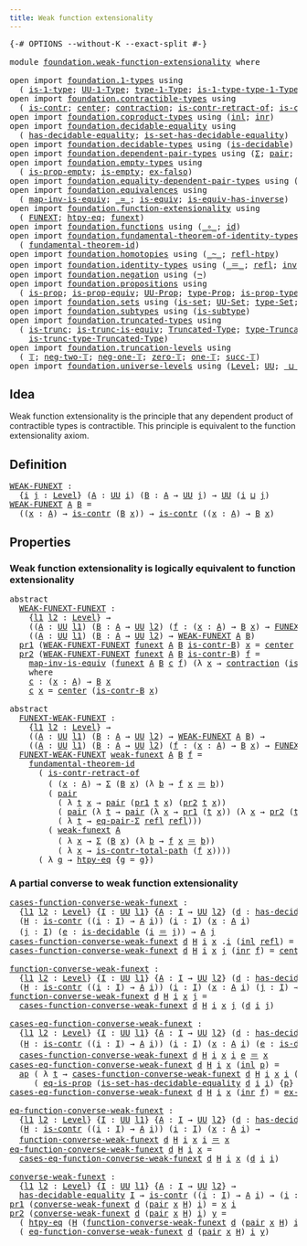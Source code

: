 ```yaml
---
title: Weak function extensionality
---
```


<pre class="Agda"><a id="54" class="Symbol">{-#</a> <a id="58" class="Keyword">OPTIONS</a> <a id="66" class="Pragma">--without-K</a> <a id="78" class="Pragma">--exact-split</a> <a id="92" class="Symbol">#-}</a>

<a id="97" class="Keyword">module</a> <a id="104" href="foundation.weak-function-extensionality.html" class="Module">foundation.weak-function-extensionality</a> <a id="144" class="Keyword">where</a>

<a id="151" class="Keyword">open</a> <a id="156" class="Keyword">import</a> <a id="163" href="foundation.1-types.html" class="Module">foundation.1-types</a> <a id="182" class="Keyword">using</a>
  <a id="190" class="Symbol">(</a> <a id="192" href="foundation-core.1-types.html#807" class="Function">is-1-type</a><a id="201" class="Symbol">;</a> <a id="203" href="foundation-core.1-types.html#873" class="Function">UU-1-Type</a><a id="212" class="Symbol">;</a> <a id="214" href="foundation-core.1-types.html#945" class="Function">type-1-Type</a><a id="225" class="Symbol">;</a> <a id="227" href="foundation-core.1-types.html#1022" class="Function">is-1-type-type-1-Type</a><a id="248" class="Symbol">)</a>
<a id="250" class="Keyword">open</a> <a id="255" class="Keyword">import</a> <a id="262" href="foundation.contractible-types.html" class="Module">foundation.contractible-types</a> <a id="292" class="Keyword">using</a>
  <a id="300" class="Symbol">(</a> <a id="302" href="foundation-core.contractible-types.html#1006" class="Function">is-contr</a><a id="310" class="Symbol">;</a> <a id="312" href="foundation-core.contractible-types.html#1098" class="Function">center</a><a id="318" class="Symbol">;</a> <a id="320" href="foundation-core.contractible-types.html#1438" class="Function">contraction</a><a id="331" class="Symbol">;</a> <a id="333" href="foundation-core.contractible-types.html#2626" class="Function">is-contr-retract-of</a><a id="352" class="Symbol">;</a> <a id="354" href="foundation-core.contractible-types.html#2046" class="Function">is-contr-total-path</a><a id="373" class="Symbol">)</a>
<a id="375" class="Keyword">open</a> <a id="380" class="Keyword">import</a> <a id="387" href="foundation.coproduct-types.html" class="Module">foundation.coproduct-types</a> <a id="414" class="Keyword">using</a> <a id="420" class="Symbol">(</a><a id="421" href="foundation.coproduct-types.html#1249" class="InductiveConstructor">inl</a><a id="424" class="Symbol">;</a> <a id="426" href="foundation.coproduct-types.html#1267" class="InductiveConstructor">inr</a><a id="429" class="Symbol">)</a>
<a id="431" class="Keyword">open</a> <a id="436" class="Keyword">import</a> <a id="443" href="foundation.decidable-equality.html" class="Module">foundation.decidable-equality</a> <a id="473" class="Keyword">using</a>
  <a id="481" class="Symbol">(</a> <a id="483" href="foundation.decidable-equality.html#1796" class="Function">has-decidable-equality</a><a id="505" class="Symbol">;</a> <a id="507" href="foundation.decidable-equality.html#6964" class="Function">is-set-has-decidable-equality</a><a id="536" class="Symbol">)</a>
<a id="538" class="Keyword">open</a> <a id="543" class="Keyword">import</a> <a id="550" href="foundation.decidable-types.html" class="Module">foundation.decidable-types</a> <a id="577" class="Keyword">using</a> <a id="583" class="Symbol">(</a><a id="584" href="foundation.decidable-types.html#1915" class="Function">is-decidable</a><a id="596" class="Symbol">)</a>
<a id="598" class="Keyword">open</a> <a id="603" class="Keyword">import</a> <a id="610" href="foundation.dependent-pair-types.html" class="Module">foundation.dependent-pair-types</a> <a id="642" class="Keyword">using</a> <a id="648" class="Symbol">(</a><a id="649" href="foundation-core.dependent-pair-types.html#515" class="Record">Σ</a><a id="650" class="Symbol">;</a> <a id="652" href="foundation-core.dependent-pair-types.html#588" class="InductiveConstructor">pair</a><a id="656" class="Symbol">;</a> <a id="658" href="foundation-core.dependent-pair-types.html#605" class="Field">pr1</a><a id="661" class="Symbol">;</a> <a id="663" href="foundation-core.dependent-pair-types.html#617" class="Field">pr2</a><a id="666" class="Symbol">)</a>
<a id="668" class="Keyword">open</a> <a id="673" class="Keyword">import</a> <a id="680" href="foundation.empty-types.html" class="Module">foundation.empty-types</a> <a id="703" class="Keyword">using</a>
  <a id="711" class="Symbol">(</a> <a id="713" href="foundation-core.empty-types.html#2377" class="Function">is-prop-empty</a><a id="726" class="Symbol">;</a> <a id="728" href="foundation-core.empty-types.html#1228" class="Function">is-empty</a><a id="736" class="Symbol">;</a> <a id="738" href="foundation-core.empty-types.html#1160" class="Function">ex-falso</a><a id="746" class="Symbol">)</a>
<a id="748" class="Keyword">open</a> <a id="753" class="Keyword">import</a> <a id="760" href="foundation.equality-dependent-pair-types.html" class="Module">foundation.equality-dependent-pair-types</a> <a id="801" class="Keyword">using</a> <a id="807" class="Symbol">(</a><a id="808" href="foundation-core.equality-dependent-pair-types.html#1278" class="Function">eq-pair-Σ</a><a id="817" class="Symbol">)</a>
<a id="819" class="Keyword">open</a> <a id="824" class="Keyword">import</a> <a id="831" href="foundation.equivalences.html" class="Module">foundation.equivalences</a> <a id="855" class="Keyword">using</a>
  <a id="863" class="Symbol">(</a> <a id="865" href="foundation-core.equivalences.html#4187" class="Function">map-inv-is-equiv</a><a id="881" class="Symbol">;</a> <a id="883" href="foundation-core.equivalences.html#1621" class="Function Operator">_≃_</a><a id="886" class="Symbol">;</a> <a id="888" href="foundation-core.equivalences.html#1556" class="Function">is-equiv</a><a id="896" class="Symbol">;</a> <a id="898" href="foundation-core.equivalences.html#3013" class="Function">is-equiv-has-inverse</a><a id="918" class="Symbol">)</a>
<a id="920" class="Keyword">open</a> <a id="925" class="Keyword">import</a> <a id="932" href="foundation.function-extensionality.html" class="Module">foundation.function-extensionality</a> <a id="967" class="Keyword">using</a>
  <a id="975" class="Symbol">(</a> <a id="977" href="foundation-core.function-extensionality.html#1047" class="Function">FUNEXT</a><a id="983" class="Symbol">;</a> <a id="985" href="foundation-core.function-extensionality.html#965" class="Function">htpy-eq</a><a id="992" class="Symbol">;</a> <a id="994" href="foundation-core.function-extensionality.html#1258" class="Postulate">funext</a><a id="1000" class="Symbol">)</a>
<a id="1002" class="Keyword">open</a> <a id="1007" class="Keyword">import</a> <a id="1014" href="foundation.functions.html" class="Module">foundation.functions</a> <a id="1035" class="Keyword">using</a> <a id="1041" class="Symbol">(</a><a id="1042" href="foundation-core.functions.html#420" class="Function Operator">_∘_</a><a id="1045" class="Symbol">;</a> <a id="1047" href="foundation-core.functions.html#322" class="Function">id</a><a id="1049" class="Symbol">)</a>
<a id="1051" class="Keyword">open</a> <a id="1056" class="Keyword">import</a> <a id="1063" href="foundation.fundamental-theorem-of-identity-types.html" class="Module">foundation.fundamental-theorem-of-identity-types</a> <a id="1112" class="Keyword">using</a>
  <a id="1120" class="Symbol">(</a> <a id="1122" href="foundation-core.fundamental-theorem-of-identity-types.html#1894" class="Function">fundamental-theorem-id</a><a id="1144" class="Symbol">)</a>
<a id="1146" class="Keyword">open</a> <a id="1151" class="Keyword">import</a> <a id="1158" href="foundation.homotopies.html" class="Module">foundation.homotopies</a> <a id="1180" class="Keyword">using</a> <a id="1186" class="Symbol">(</a><a id="1187" href="foundation-core.homotopies.html#1249" class="Function Operator">_~_</a><a id="1190" class="Symbol">;</a> <a id="1192" href="foundation-core.homotopies.html#1368" class="Function">refl-htpy</a><a id="1201" class="Symbol">)</a>
<a id="1203" class="Keyword">open</a> <a id="1208" class="Keyword">import</a> <a id="1215" href="foundation.identity-types.html" class="Module">foundation.identity-types</a> <a id="1241" class="Keyword">using</a> <a id="1247" class="Symbol">(</a><a id="1248" href="foundation-core.identity-types.html#1865" class="Function Operator">_＝_</a><a id="1251" class="Symbol">;</a> <a id="1253" href="foundation-core.identity-types.html#1820" class="InductiveConstructor">refl</a><a id="1257" class="Symbol">;</a> <a id="1259" href="foundation-core.identity-types.html#2729" class="Function">inv</a><a id="1262" class="Symbol">;</a> <a id="1264" href="foundation-core.identity-types.html#2425" class="Function Operator">_∙_</a><a id="1267" class="Symbol">;</a> <a id="1269" href="foundation-core.identity-types.html#4003" class="Function">ap</a><a id="1271" class="Symbol">)</a>
<a id="1273" class="Keyword">open</a> <a id="1278" class="Keyword">import</a> <a id="1285" href="foundation.negation.html" class="Module">foundation.negation</a> <a id="1305" class="Keyword">using</a> <a id="1311" class="Symbol">(</a><a id="1312" href="foundation-core.negation.html#465" class="Function">¬</a><a id="1313" class="Symbol">)</a>
<a id="1315" class="Keyword">open</a> <a id="1320" class="Keyword">import</a> <a id="1327" href="foundation.propositions.html" class="Module">foundation.propositions</a> <a id="1351" class="Keyword">using</a>
  <a id="1359" class="Symbol">(</a> <a id="1361" href="foundation-core.propositions.html#1309" class="Function">is-prop</a><a id="1368" class="Symbol">;</a> <a id="1370" href="foundation-core.propositions.html#4526" class="Function">is-prop-equiv</a><a id="1383" class="Symbol">;</a> <a id="1385" href="foundation-core.propositions.html#1393" class="Function">UU-Prop</a><a id="1392" class="Symbol">;</a> <a id="1394" href="foundation-core.propositions.html#1495" class="Function">type-Prop</a><a id="1403" class="Symbol">;</a> <a id="1405" href="foundation-core.propositions.html#1562" class="Function">is-prop-type-Prop</a><a id="1422" class="Symbol">;</a> <a id="1424" href="foundation-core.propositions.html#2719" class="Function">eq-is-prop</a><a id="1434" class="Symbol">)</a>
<a id="1436" class="Keyword">open</a> <a id="1441" class="Keyword">import</a> <a id="1448" href="foundation.sets.html" class="Module">foundation.sets</a> <a id="1464" class="Keyword">using</a> <a id="1470" class="Symbol">(</a><a id="1471" href="foundation-core.sets.html#1113" class="Function">is-set</a><a id="1477" class="Symbol">;</a> <a id="1479" href="foundation-core.sets.html#1190" class="Function">UU-Set</a><a id="1485" class="Symbol">;</a> <a id="1487" href="foundation-core.sets.html#1304" class="Function">type-Set</a><a id="1495" class="Symbol">;</a> <a id="1497" href="foundation-core.sets.html#1355" class="Function">is-set-type-Set</a><a id="1512" class="Symbol">)</a>
<a id="1514" class="Keyword">open</a> <a id="1519" class="Keyword">import</a> <a id="1526" href="foundation.subtypes.html" class="Module">foundation.subtypes</a> <a id="1546" class="Keyword">using</a> <a id="1552" class="Symbol">(</a><a id="1553" href="foundation-core.subtypes.html#2152" class="Function">is-subtype</a><a id="1563" class="Symbol">)</a>
<a id="1565" class="Keyword">open</a> <a id="1570" class="Keyword">import</a> <a id="1577" href="foundation.truncated-types.html" class="Module">foundation.truncated-types</a> <a id="1604" class="Keyword">using</a>
  <a id="1612" class="Symbol">(</a> <a id="1614" href="foundation-core.truncated-types.html#1741" class="Function">is-trunc</a><a id="1622" class="Symbol">;</a> <a id="1624" href="foundation-core.truncated-types.html#4260" class="Function">is-trunc-is-equiv</a><a id="1641" class="Symbol">;</a> <a id="1643" href="foundation-core.truncated-types.html#2039" class="Function">Truncated-Type</a><a id="1657" class="Symbol">;</a> <a id="1659" href="foundation-core.truncated-types.html#2174" class="Function">type-Truncated-Type</a><a id="1678" class="Symbol">;</a>
    <a id="1684" href="foundation-core.truncated-types.html#2253" class="Function">is-trunc-type-Truncated-Type</a><a id="1712" class="Symbol">)</a>
<a id="1714" class="Keyword">open</a> <a id="1719" class="Keyword">import</a> <a id="1726" href="foundation.truncation-levels.html" class="Module">foundation.truncation-levels</a> <a id="1755" class="Keyword">using</a>
  <a id="1763" class="Symbol">(</a> <a id="1765" href="foundation-core.truncation-levels.html#395" class="Datatype">𝕋</a><a id="1766" class="Symbol">;</a> <a id="1768" href="foundation-core.truncation-levels.html#416" class="InductiveConstructor">neg-two-𝕋</a><a id="1777" class="Symbol">;</a> <a id="1779" href="foundation-core.truncation-levels.html#448" class="Function">neg-one-𝕋</a><a id="1788" class="Symbol">;</a> <a id="1790" href="foundation-core.truncation-levels.html#492" class="Function">zero-𝕋</a><a id="1796" class="Symbol">;</a> <a id="1798" href="foundation-core.truncation-levels.html#530" class="Function">one-𝕋</a><a id="1803" class="Symbol">;</a> <a id="1805" href="foundation-core.truncation-levels.html#432" class="InductiveConstructor">succ-𝕋</a><a id="1811" class="Symbol">)</a>
<a id="1813" class="Keyword">open</a> <a id="1818" class="Keyword">import</a> <a id="1825" href="foundation.universe-levels.html" class="Module">foundation.universe-levels</a> <a id="1852" class="Keyword">using</a> <a id="1858" class="Symbol">(</a><a id="1859" href="Agda.Primitive.html#597" class="Postulate">Level</a><a id="1864" class="Symbol">;</a> <a id="1866" href="foundation-core.universe-levels.html#235" class="Primitive">UU</a><a id="1868" class="Symbol">;</a> <a id="1870" href="Agda.Primitive.html#810" class="Primitive Operator">_⊔_</a><a id="1873" class="Symbol">)</a>
</pre>
## Idea

Weak function extensionality is the principle that any dependent product of contractible types is contractible. This principle is equivalent to the function extensionality axiom.

## Definition

<pre class="Agda"><a id="WEAK-FUNEXT"></a><a id="2092" href="foundation.weak-function-extensionality.html#2092" class="Function">WEAK-FUNEXT</a> <a id="2104" class="Symbol">:</a>
  <a id="2108" class="Symbol">{</a><a id="2109" href="foundation.weak-function-extensionality.html#2109" class="Bound">i</a> <a id="2111" href="foundation.weak-function-extensionality.html#2111" class="Bound">j</a> <a id="2113" class="Symbol">:</a> <a id="2115" href="Agda.Primitive.html#597" class="Postulate">Level</a><a id="2120" class="Symbol">}</a> <a id="2122" class="Symbol">(</a><a id="2123" href="foundation.weak-function-extensionality.html#2123" class="Bound">A</a> <a id="2125" class="Symbol">:</a> <a id="2127" href="foundation-core.universe-levels.html#235" class="Primitive">UU</a> <a id="2130" href="foundation.weak-function-extensionality.html#2109" class="Bound">i</a><a id="2131" class="Symbol">)</a> <a id="2133" class="Symbol">(</a><a id="2134" href="foundation.weak-function-extensionality.html#2134" class="Bound">B</a> <a id="2136" class="Symbol">:</a> <a id="2138" href="foundation.weak-function-extensionality.html#2123" class="Bound">A</a> <a id="2140" class="Symbol">→</a> <a id="2142" href="foundation-core.universe-levels.html#235" class="Primitive">UU</a> <a id="2145" href="foundation.weak-function-extensionality.html#2111" class="Bound">j</a><a id="2146" class="Symbol">)</a> <a id="2148" class="Symbol">→</a> <a id="2150" href="foundation-core.universe-levels.html#235" class="Primitive">UU</a> <a id="2153" class="Symbol">(</a><a id="2154" href="foundation.weak-function-extensionality.html#2109" class="Bound">i</a> <a id="2156" href="Agda.Primitive.html#810" class="Primitive Operator">⊔</a> <a id="2158" href="foundation.weak-function-extensionality.html#2111" class="Bound">j</a><a id="2159" class="Symbol">)</a>
<a id="2161" href="foundation.weak-function-extensionality.html#2092" class="Function">WEAK-FUNEXT</a> <a id="2173" href="foundation.weak-function-extensionality.html#2173" class="Bound">A</a> <a id="2175" href="foundation.weak-function-extensionality.html#2175" class="Bound">B</a> <a id="2177" class="Symbol">=</a>
  <a id="2181" class="Symbol">((</a><a id="2183" href="foundation.weak-function-extensionality.html#2183" class="Bound">x</a> <a id="2185" class="Symbol">:</a> <a id="2187" href="foundation.weak-function-extensionality.html#2173" class="Bound">A</a><a id="2188" class="Symbol">)</a> <a id="2190" class="Symbol">→</a> <a id="2192" href="foundation-core.contractible-types.html#1006" class="Function">is-contr</a> <a id="2201" class="Symbol">(</a><a id="2202" href="foundation.weak-function-extensionality.html#2175" class="Bound">B</a> <a id="2204" href="foundation.weak-function-extensionality.html#2183" class="Bound">x</a><a id="2205" class="Symbol">))</a> <a id="2208" class="Symbol">→</a> <a id="2210" href="foundation-core.contractible-types.html#1006" class="Function">is-contr</a> <a id="2219" class="Symbol">((</a><a id="2221" href="foundation.weak-function-extensionality.html#2221" class="Bound">x</a> <a id="2223" class="Symbol">:</a> <a id="2225" href="foundation.weak-function-extensionality.html#2173" class="Bound">A</a><a id="2226" class="Symbol">)</a> <a id="2228" class="Symbol">→</a> <a id="2230" href="foundation.weak-function-extensionality.html#2175" class="Bound">B</a> <a id="2232" href="foundation.weak-function-extensionality.html#2221" class="Bound">x</a><a id="2233" class="Symbol">)</a>
</pre>
## Properties

### Weak function extensionality is logically equivalent to function extensionality

<pre class="Agda"><a id="2348" class="Keyword">abstract</a>
  <a id="WEAK-FUNEXT-FUNEXT"></a><a id="2359" href="foundation.weak-function-extensionality.html#2359" class="Function">WEAK-FUNEXT-FUNEXT</a> <a id="2378" class="Symbol">:</a>
    <a id="2384" class="Symbol">{</a><a id="2385" href="foundation.weak-function-extensionality.html#2385" class="Bound">l1</a> <a id="2388" href="foundation.weak-function-extensionality.html#2388" class="Bound">l2</a> <a id="2391" class="Symbol">:</a> <a id="2393" href="Agda.Primitive.html#597" class="Postulate">Level</a><a id="2398" class="Symbol">}</a> <a id="2400" class="Symbol">→</a>
    <a id="2406" class="Symbol">((</a><a id="2408" href="foundation.weak-function-extensionality.html#2408" class="Bound">A</a> <a id="2410" class="Symbol">:</a> <a id="2412" href="foundation-core.universe-levels.html#235" class="Primitive">UU</a> <a id="2415" href="foundation.weak-function-extensionality.html#2385" class="Bound">l1</a><a id="2417" class="Symbol">)</a> <a id="2419" class="Symbol">(</a><a id="2420" href="foundation.weak-function-extensionality.html#2420" class="Bound">B</a> <a id="2422" class="Symbol">:</a> <a id="2424" href="foundation.weak-function-extensionality.html#2408" class="Bound">A</a> <a id="2426" class="Symbol">→</a> <a id="2428" href="foundation-core.universe-levels.html#235" class="Primitive">UU</a> <a id="2431" href="foundation.weak-function-extensionality.html#2388" class="Bound">l2</a><a id="2433" class="Symbol">)</a> <a id="2435" class="Symbol">(</a><a id="2436" href="foundation.weak-function-extensionality.html#2436" class="Bound">f</a> <a id="2438" class="Symbol">:</a> <a id="2440" class="Symbol">(</a><a id="2441" href="foundation.weak-function-extensionality.html#2441" class="Bound">x</a> <a id="2443" class="Symbol">:</a> <a id="2445" href="foundation.weak-function-extensionality.html#2408" class="Bound">A</a><a id="2446" class="Symbol">)</a> <a id="2448" class="Symbol">→</a> <a id="2450" href="foundation.weak-function-extensionality.html#2420" class="Bound">B</a> <a id="2452" href="foundation.weak-function-extensionality.html#2441" class="Bound">x</a><a id="2453" class="Symbol">)</a> <a id="2455" class="Symbol">→</a> <a id="2457" href="foundation-core.function-extensionality.html#1047" class="Function">FUNEXT</a> <a id="2464" href="foundation.weak-function-extensionality.html#2436" class="Bound">f</a><a id="2465" class="Symbol">)</a> <a id="2467" class="Symbol">→</a>
    <a id="2473" class="Symbol">((</a><a id="2475" href="foundation.weak-function-extensionality.html#2475" class="Bound">A</a> <a id="2477" class="Symbol">:</a> <a id="2479" href="foundation-core.universe-levels.html#235" class="Primitive">UU</a> <a id="2482" href="foundation.weak-function-extensionality.html#2385" class="Bound">l1</a><a id="2484" class="Symbol">)</a> <a id="2486" class="Symbol">(</a><a id="2487" href="foundation.weak-function-extensionality.html#2487" class="Bound">B</a> <a id="2489" class="Symbol">:</a> <a id="2491" href="foundation.weak-function-extensionality.html#2475" class="Bound">A</a> <a id="2493" class="Symbol">→</a> <a id="2495" href="foundation-core.universe-levels.html#235" class="Primitive">UU</a> <a id="2498" href="foundation.weak-function-extensionality.html#2388" class="Bound">l2</a><a id="2500" class="Symbol">)</a> <a id="2502" class="Symbol">→</a> <a id="2504" href="foundation.weak-function-extensionality.html#2092" class="Function">WEAK-FUNEXT</a> <a id="2516" href="foundation.weak-function-extensionality.html#2475" class="Bound">A</a> <a id="2518" href="foundation.weak-function-extensionality.html#2487" class="Bound">B</a><a id="2519" class="Symbol">)</a>
  <a id="2523" href="foundation-core.dependent-pair-types.html#605" class="Field">pr1</a> <a id="2527" class="Symbol">(</a><a id="2528" href="foundation.weak-function-extensionality.html#2359" class="Function">WEAK-FUNEXT-FUNEXT</a> <a id="2547" href="foundation.weak-function-extensionality.html#2547" class="Bound">funext</a> <a id="2554" href="foundation.weak-function-extensionality.html#2554" class="Bound">A</a> <a id="2556" href="foundation.weak-function-extensionality.html#2556" class="Bound">B</a> <a id="2558" href="foundation.weak-function-extensionality.html#2558" class="Bound">is-contr-B</a><a id="2568" class="Symbol">)</a> <a id="2570" href="foundation.weak-function-extensionality.html#2570" class="Bound">x</a> <a id="2572" class="Symbol">=</a> <a id="2574" href="foundation-core.contractible-types.html#1098" class="Function">center</a> <a id="2581" class="Symbol">(</a><a id="2582" href="foundation.weak-function-extensionality.html#2558" class="Bound">is-contr-B</a> <a id="2593" href="foundation.weak-function-extensionality.html#2570" class="Bound">x</a><a id="2594" class="Symbol">)</a>
  <a id="2598" href="foundation-core.dependent-pair-types.html#617" class="Field">pr2</a> <a id="2602" class="Symbol">(</a><a id="2603" href="foundation.weak-function-extensionality.html#2359" class="Function">WEAK-FUNEXT-FUNEXT</a> <a id="2622" href="foundation.weak-function-extensionality.html#2622" class="Bound">funext</a> <a id="2629" href="foundation.weak-function-extensionality.html#2629" class="Bound">A</a> <a id="2631" href="foundation.weak-function-extensionality.html#2631" class="Bound">B</a> <a id="2633" href="foundation.weak-function-extensionality.html#2633" class="Bound">is-contr-B</a><a id="2643" class="Symbol">)</a> <a id="2645" href="foundation.weak-function-extensionality.html#2645" class="Bound">f</a> <a id="2647" class="Symbol">=</a>
    <a id="2653" href="foundation-core.equivalences.html#4187" class="Function">map-inv-is-equiv</a> <a id="2670" class="Symbol">(</a><a id="2671" href="foundation.weak-function-extensionality.html#2622" class="Bound">funext</a> <a id="2678" href="foundation.weak-function-extensionality.html#2629" class="Bound">A</a> <a id="2680" href="foundation.weak-function-extensionality.html#2631" class="Bound">B</a> <a id="2682" href="foundation.weak-function-extensionality.html#2742" class="Function">c</a> <a id="2684" href="foundation.weak-function-extensionality.html#2645" class="Bound">f</a><a id="2685" class="Symbol">)</a> <a id="2687" class="Symbol">(λ</a> <a id="2690" href="foundation.weak-function-extensionality.html#2690" class="Bound">x</a> <a id="2692" class="Symbol">→</a> <a id="2694" href="foundation-core.contractible-types.html#1438" class="Function">contraction</a> <a id="2706" class="Symbol">(</a><a id="2707" href="foundation.weak-function-extensionality.html#2633" class="Bound">is-contr-B</a> <a id="2718" href="foundation.weak-function-extensionality.html#2690" class="Bound">x</a><a id="2719" class="Symbol">)</a> <a id="2721" class="Symbol">(</a><a id="2722" href="foundation.weak-function-extensionality.html#2645" class="Bound">f</a> <a id="2724" href="foundation.weak-function-extensionality.html#2690" class="Bound">x</a><a id="2725" class="Symbol">))</a>
    <a id="2732" class="Keyword">where</a>
    <a id="2742" href="foundation.weak-function-extensionality.html#2742" class="Function">c</a> <a id="2744" class="Symbol">:</a> <a id="2746" class="Symbol">(</a><a id="2747" href="foundation.weak-function-extensionality.html#2747" class="Bound">x</a> <a id="2749" class="Symbol">:</a> <a id="2751" href="foundation.weak-function-extensionality.html#2629" class="Bound">A</a><a id="2752" class="Symbol">)</a> <a id="2754" class="Symbol">→</a> <a id="2756" href="foundation.weak-function-extensionality.html#2631" class="Bound">B</a> <a id="2758" href="foundation.weak-function-extensionality.html#2747" class="Bound">x</a>
    <a id="2764" href="foundation.weak-function-extensionality.html#2742" class="Function">c</a> <a id="2766" href="foundation.weak-function-extensionality.html#2766" class="Bound">x</a> <a id="2768" class="Symbol">=</a> <a id="2770" href="foundation-core.contractible-types.html#1098" class="Function">center</a> <a id="2777" class="Symbol">(</a><a id="2778" href="foundation.weak-function-extensionality.html#2633" class="Bound">is-contr-B</a> <a id="2789" href="foundation.weak-function-extensionality.html#2766" class="Bound">x</a><a id="2790" class="Symbol">)</a>

<a id="2793" class="Keyword">abstract</a>
  <a id="FUNEXT-WEAK-FUNEXT"></a><a id="2804" href="foundation.weak-function-extensionality.html#2804" class="Function">FUNEXT-WEAK-FUNEXT</a> <a id="2823" class="Symbol">:</a>
    <a id="2829" class="Symbol">{</a><a id="2830" href="foundation.weak-function-extensionality.html#2830" class="Bound">l1</a> <a id="2833" href="foundation.weak-function-extensionality.html#2833" class="Bound">l2</a> <a id="2836" class="Symbol">:</a> <a id="2838" href="Agda.Primitive.html#597" class="Postulate">Level</a><a id="2843" class="Symbol">}</a> <a id="2845" class="Symbol">→</a>
    <a id="2851" class="Symbol">((</a><a id="2853" href="foundation.weak-function-extensionality.html#2853" class="Bound">A</a> <a id="2855" class="Symbol">:</a> <a id="2857" href="foundation-core.universe-levels.html#235" class="Primitive">UU</a> <a id="2860" href="foundation.weak-function-extensionality.html#2830" class="Bound">l1</a><a id="2862" class="Symbol">)</a> <a id="2864" class="Symbol">(</a><a id="2865" href="foundation.weak-function-extensionality.html#2865" class="Bound">B</a> <a id="2867" class="Symbol">:</a> <a id="2869" href="foundation.weak-function-extensionality.html#2853" class="Bound">A</a> <a id="2871" class="Symbol">→</a> <a id="2873" href="foundation-core.universe-levels.html#235" class="Primitive">UU</a> <a id="2876" href="foundation.weak-function-extensionality.html#2833" class="Bound">l2</a><a id="2878" class="Symbol">)</a> <a id="2880" class="Symbol">→</a> <a id="2882" href="foundation.weak-function-extensionality.html#2092" class="Function">WEAK-FUNEXT</a> <a id="2894" href="foundation.weak-function-extensionality.html#2853" class="Bound">A</a> <a id="2896" href="foundation.weak-function-extensionality.html#2865" class="Bound">B</a><a id="2897" class="Symbol">)</a> <a id="2899" class="Symbol">→</a>
    <a id="2905" class="Symbol">((</a><a id="2907" href="foundation.weak-function-extensionality.html#2907" class="Bound">A</a> <a id="2909" class="Symbol">:</a> <a id="2911" href="foundation-core.universe-levels.html#235" class="Primitive">UU</a> <a id="2914" href="foundation.weak-function-extensionality.html#2830" class="Bound">l1</a><a id="2916" class="Symbol">)</a> <a id="2918" class="Symbol">(</a><a id="2919" href="foundation.weak-function-extensionality.html#2919" class="Bound">B</a> <a id="2921" class="Symbol">:</a> <a id="2923" href="foundation.weak-function-extensionality.html#2907" class="Bound">A</a> <a id="2925" class="Symbol">→</a> <a id="2927" href="foundation-core.universe-levels.html#235" class="Primitive">UU</a> <a id="2930" href="foundation.weak-function-extensionality.html#2833" class="Bound">l2</a><a id="2932" class="Symbol">)</a> <a id="2934" class="Symbol">(</a><a id="2935" href="foundation.weak-function-extensionality.html#2935" class="Bound">f</a> <a id="2937" class="Symbol">:</a> <a id="2939" class="Symbol">(</a><a id="2940" href="foundation.weak-function-extensionality.html#2940" class="Bound">x</a> <a id="2942" class="Symbol">:</a> <a id="2944" href="foundation.weak-function-extensionality.html#2907" class="Bound">A</a><a id="2945" class="Symbol">)</a> <a id="2947" class="Symbol">→</a> <a id="2949" href="foundation.weak-function-extensionality.html#2919" class="Bound">B</a> <a id="2951" href="foundation.weak-function-extensionality.html#2940" class="Bound">x</a><a id="2952" class="Symbol">)</a> <a id="2954" class="Symbol">→</a> <a id="2956" href="foundation-core.function-extensionality.html#1047" class="Function">FUNEXT</a> <a id="2963" href="foundation.weak-function-extensionality.html#2935" class="Bound">f</a><a id="2964" class="Symbol">)</a>
  <a id="2968" href="foundation.weak-function-extensionality.html#2804" class="Function">FUNEXT-WEAK-FUNEXT</a> <a id="2987" href="foundation.weak-function-extensionality.html#2987" class="Bound">weak-funext</a> <a id="2999" href="foundation.weak-function-extensionality.html#2999" class="Bound">A</a> <a id="3001" href="foundation.weak-function-extensionality.html#3001" class="Bound">B</a> <a id="3003" href="foundation.weak-function-extensionality.html#3003" class="Bound">f</a> <a id="3005" class="Symbol">=</a>
    <a id="3011" href="foundation-core.fundamental-theorem-of-identity-types.html#1894" class="Function">fundamental-theorem-id</a>
      <a id="3040" class="Symbol">(</a> <a id="3042" href="foundation-core.contractible-types.html#2626" class="Function">is-contr-retract-of</a>
        <a id="3070" class="Symbol">(</a> <a id="3072" class="Symbol">(</a><a id="3073" href="foundation.weak-function-extensionality.html#3073" class="Bound">x</a> <a id="3075" class="Symbol">:</a> <a id="3077" href="foundation.weak-function-extensionality.html#2999" class="Bound">A</a><a id="3078" class="Symbol">)</a> <a id="3080" class="Symbol">→</a> <a id="3082" href="foundation-core.dependent-pair-types.html#515" class="Record">Σ</a> <a id="3084" class="Symbol">(</a><a id="3085" href="foundation.weak-function-extensionality.html#3001" class="Bound">B</a> <a id="3087" href="foundation.weak-function-extensionality.html#3073" class="Bound">x</a><a id="3088" class="Symbol">)</a> <a id="3090" class="Symbol">(λ</a> <a id="3093" href="foundation.weak-function-extensionality.html#3093" class="Bound">b</a> <a id="3095" class="Symbol">→</a> <a id="3097" href="foundation.weak-function-extensionality.html#3003" class="Bound">f</a> <a id="3099" href="foundation.weak-function-extensionality.html#3073" class="Bound">x</a> <a id="3101" href="foundation-core.identity-types.html#1865" class="Function Operator">＝</a> <a id="3103" href="foundation.weak-function-extensionality.html#3093" class="Bound">b</a><a id="3104" class="Symbol">))</a>
        <a id="3115" class="Symbol">(</a> <a id="3117" href="foundation-core.dependent-pair-types.html#588" class="InductiveConstructor">pair</a>
          <a id="3132" class="Symbol">(</a> <a id="3134" class="Symbol">λ</a> <a id="3136" href="foundation.weak-function-extensionality.html#3136" class="Bound">t</a> <a id="3138" href="foundation.weak-function-extensionality.html#3138" class="Bound">x</a> <a id="3140" class="Symbol">→</a> <a id="3142" href="foundation-core.dependent-pair-types.html#588" class="InductiveConstructor">pair</a> <a id="3147" class="Symbol">(</a><a id="3148" href="foundation-core.dependent-pair-types.html#605" class="Field">pr1</a> <a id="3152" href="foundation.weak-function-extensionality.html#3136" class="Bound">t</a> <a id="3154" href="foundation.weak-function-extensionality.html#3138" class="Bound">x</a><a id="3155" class="Symbol">)</a> <a id="3157" class="Symbol">(</a><a id="3158" href="foundation-core.dependent-pair-types.html#617" class="Field">pr2</a> <a id="3162" href="foundation.weak-function-extensionality.html#3136" class="Bound">t</a> <a id="3164" href="foundation.weak-function-extensionality.html#3138" class="Bound">x</a><a id="3165" class="Symbol">))</a>
          <a id="3178" class="Symbol">(</a> <a id="3180" href="foundation-core.dependent-pair-types.html#588" class="InductiveConstructor">pair</a> <a id="3185" class="Symbol">(λ</a> <a id="3188" href="foundation.weak-function-extensionality.html#3188" class="Bound">t</a> <a id="3190" class="Symbol">→</a> <a id="3192" href="foundation-core.dependent-pair-types.html#588" class="InductiveConstructor">pair</a> <a id="3197" class="Symbol">(λ</a> <a id="3200" href="foundation.weak-function-extensionality.html#3200" class="Bound">x</a> <a id="3202" class="Symbol">→</a> <a id="3204" href="foundation-core.dependent-pair-types.html#605" class="Field">pr1</a> <a id="3208" class="Symbol">(</a><a id="3209" href="foundation.weak-function-extensionality.html#3188" class="Bound">t</a> <a id="3211" href="foundation.weak-function-extensionality.html#3200" class="Bound">x</a><a id="3212" class="Symbol">))</a> <a id="3215" class="Symbol">(λ</a> <a id="3218" href="foundation.weak-function-extensionality.html#3218" class="Bound">x</a> <a id="3220" class="Symbol">→</a> <a id="3222" href="foundation-core.dependent-pair-types.html#617" class="Field">pr2</a> <a id="3226" class="Symbol">(</a><a id="3227" href="foundation.weak-function-extensionality.html#3188" class="Bound">t</a> <a id="3229" href="foundation.weak-function-extensionality.html#3218" class="Bound">x</a><a id="3230" class="Symbol">)))</a>
          <a id="3244" class="Symbol">(</a> <a id="3246" class="Symbol">λ</a> <a id="3248" href="foundation.weak-function-extensionality.html#3248" class="Bound">t</a> <a id="3250" class="Symbol">→</a> <a id="3252" href="foundation-core.equality-dependent-pair-types.html#1278" class="Function">eq-pair-Σ</a> <a id="3262" href="foundation-core.identity-types.html#1820" class="InductiveConstructor">refl</a> <a id="3267" href="foundation-core.identity-types.html#1820" class="InductiveConstructor">refl</a><a id="3271" class="Symbol">)))</a>
        <a id="3283" class="Symbol">(</a> <a id="3285" href="foundation.weak-function-extensionality.html#2987" class="Bound">weak-funext</a> <a id="3297" href="foundation.weak-function-extensionality.html#2999" class="Bound">A</a>
          <a id="3309" class="Symbol">(</a> <a id="3311" class="Symbol">λ</a> <a id="3313" href="foundation.weak-function-extensionality.html#3313" class="Bound">x</a> <a id="3315" class="Symbol">→</a> <a id="3317" href="foundation-core.dependent-pair-types.html#515" class="Record">Σ</a> <a id="3319" class="Symbol">(</a><a id="3320" href="foundation.weak-function-extensionality.html#3001" class="Bound">B</a> <a id="3322" href="foundation.weak-function-extensionality.html#3313" class="Bound">x</a><a id="3323" class="Symbol">)</a> <a id="3325" class="Symbol">(λ</a> <a id="3328" href="foundation.weak-function-extensionality.html#3328" class="Bound">b</a> <a id="3330" class="Symbol">→</a> <a id="3332" href="foundation.weak-function-extensionality.html#3003" class="Bound">f</a> <a id="3334" href="foundation.weak-function-extensionality.html#3313" class="Bound">x</a> <a id="3336" href="foundation-core.identity-types.html#1865" class="Function Operator">＝</a> <a id="3338" href="foundation.weak-function-extensionality.html#3328" class="Bound">b</a><a id="3339" class="Symbol">))</a>
          <a id="3352" class="Symbol">(</a> <a id="3354" class="Symbol">λ</a> <a id="3356" href="foundation.weak-function-extensionality.html#3356" class="Bound">x</a> <a id="3358" class="Symbol">→</a> <a id="3360" href="foundation-core.contractible-types.html#2046" class="Function">is-contr-total-path</a> <a id="3380" class="Symbol">(</a><a id="3381" href="foundation.weak-function-extensionality.html#3003" class="Bound">f</a> <a id="3383" href="foundation.weak-function-extensionality.html#3356" class="Bound">x</a><a id="3384" class="Symbol">))))</a>
      <a id="3395" class="Symbol">(</a> <a id="3397" class="Symbol">λ</a> <a id="3399" href="foundation.weak-function-extensionality.html#3399" class="Bound">g</a> <a id="3401" class="Symbol">→</a> <a id="3403" href="foundation-core.function-extensionality.html#965" class="Function">htpy-eq</a> <a id="3411" class="Symbol">{</a><a id="3412" class="Argument">g</a> <a id="3414" class="Symbol">=</a> <a id="3416" href="foundation.weak-function-extensionality.html#3399" class="Bound">g</a><a id="3417" class="Symbol">})</a>
</pre>
### A partial converse to weak function extensionality

<pre class="Agda"><a id="cases-function-converse-weak-funext"></a><a id="3489" href="foundation.weak-function-extensionality.html#3489" class="Function">cases-function-converse-weak-funext</a> <a id="3525" class="Symbol">:</a>
  <a id="3529" class="Symbol">{</a><a id="3530" href="foundation.weak-function-extensionality.html#3530" class="Bound">l1</a> <a id="3533" href="foundation.weak-function-extensionality.html#3533" class="Bound">l2</a> <a id="3536" class="Symbol">:</a> <a id="3538" href="Agda.Primitive.html#597" class="Postulate">Level</a><a id="3543" class="Symbol">}</a> <a id="3545" class="Symbol">{</a><a id="3546" href="foundation.weak-function-extensionality.html#3546" class="Bound">I</a> <a id="3548" class="Symbol">:</a> <a id="3550" href="foundation-core.universe-levels.html#235" class="Primitive">UU</a> <a id="3553" href="foundation.weak-function-extensionality.html#3530" class="Bound">l1</a><a id="3555" class="Symbol">}</a> <a id="3557" class="Symbol">{</a><a id="3558" href="foundation.weak-function-extensionality.html#3558" class="Bound">A</a> <a id="3560" class="Symbol">:</a> <a id="3562" href="foundation.weak-function-extensionality.html#3546" class="Bound">I</a> <a id="3564" class="Symbol">→</a> <a id="3566" href="foundation-core.universe-levels.html#235" class="Primitive">UU</a> <a id="3569" href="foundation.weak-function-extensionality.html#3533" class="Bound">l2</a><a id="3571" class="Symbol">}</a> <a id="3573" class="Symbol">(</a><a id="3574" href="foundation.weak-function-extensionality.html#3574" class="Bound">d</a> <a id="3576" class="Symbol">:</a> <a id="3578" href="foundation.decidable-equality.html#1796" class="Function">has-decidable-equality</a> <a id="3601" href="foundation.weak-function-extensionality.html#3546" class="Bound">I</a><a id="3602" class="Symbol">)</a>
  <a id="3606" class="Symbol">(</a><a id="3607" href="foundation.weak-function-extensionality.html#3607" class="Bound">H</a> <a id="3609" class="Symbol">:</a> <a id="3611" href="foundation-core.contractible-types.html#1006" class="Function">is-contr</a> <a id="3620" class="Symbol">((</a><a id="3622" href="foundation.weak-function-extensionality.html#3622" class="Bound">i</a> <a id="3624" class="Symbol">:</a> <a id="3626" href="foundation.weak-function-extensionality.html#3546" class="Bound">I</a><a id="3627" class="Symbol">)</a> <a id="3629" class="Symbol">→</a> <a id="3631" href="foundation.weak-function-extensionality.html#3558" class="Bound">A</a> <a id="3633" href="foundation.weak-function-extensionality.html#3622" class="Bound">i</a><a id="3634" class="Symbol">))</a> <a id="3637" class="Symbol">(</a><a id="3638" href="foundation.weak-function-extensionality.html#3638" class="Bound">i</a> <a id="3640" class="Symbol">:</a> <a id="3642" href="foundation.weak-function-extensionality.html#3546" class="Bound">I</a><a id="3643" class="Symbol">)</a> <a id="3645" class="Symbol">(</a><a id="3646" href="foundation.weak-function-extensionality.html#3646" class="Bound">x</a> <a id="3648" class="Symbol">:</a> <a id="3650" href="foundation.weak-function-extensionality.html#3558" class="Bound">A</a> <a id="3652" href="foundation.weak-function-extensionality.html#3638" class="Bound">i</a><a id="3653" class="Symbol">)</a>
  <a id="3657" class="Symbol">(</a><a id="3658" href="foundation.weak-function-extensionality.html#3658" class="Bound">j</a> <a id="3660" class="Symbol">:</a> <a id="3662" href="foundation.weak-function-extensionality.html#3546" class="Bound">I</a><a id="3663" class="Symbol">)</a> <a id="3665" class="Symbol">(</a><a id="3666" href="foundation.weak-function-extensionality.html#3666" class="Bound">e</a> <a id="3668" class="Symbol">:</a> <a id="3670" href="foundation.decidable-types.html#1915" class="Function">is-decidable</a> <a id="3683" class="Symbol">(</a><a id="3684" href="foundation.weak-function-extensionality.html#3638" class="Bound">i</a> <a id="3686" href="foundation-core.identity-types.html#1865" class="Function Operator">＝</a> <a id="3688" href="foundation.weak-function-extensionality.html#3658" class="Bound">j</a><a id="3689" class="Symbol">))</a> <a id="3692" class="Symbol">→</a> <a id="3694" href="foundation.weak-function-extensionality.html#3558" class="Bound">A</a> <a id="3696" href="foundation.weak-function-extensionality.html#3658" class="Bound">j</a>
<a id="3698" href="foundation.weak-function-extensionality.html#3489" class="Function">cases-function-converse-weak-funext</a> <a id="3734" href="foundation.weak-function-extensionality.html#3734" class="Bound">d</a> <a id="3736" href="foundation.weak-function-extensionality.html#3736" class="Bound">H</a> <a id="3738" href="foundation.weak-function-extensionality.html#3738" class="Bound">i</a> <a id="3740" href="foundation.weak-function-extensionality.html#3740" class="Bound">x</a> <a id="3742" class="DottedPattern Symbol">.</a><a id="3743" href="foundation.weak-function-extensionality.html#3738" class="DottedPattern Bound">i</a> <a id="3745" class="Symbol">(</a><a id="3746" href="foundation.coproduct-types.html#1249" class="InductiveConstructor">inl</a> <a id="3750" href="foundation-core.identity-types.html#1820" class="InductiveConstructor">refl</a><a id="3754" class="Symbol">)</a> <a id="3756" class="Symbol">=</a> <a id="3758" href="foundation.weak-function-extensionality.html#3740" class="Bound">x</a>
<a id="3760" href="foundation.weak-function-extensionality.html#3489" class="Function">cases-function-converse-weak-funext</a> <a id="3796" href="foundation.weak-function-extensionality.html#3796" class="Bound">d</a> <a id="3798" href="foundation.weak-function-extensionality.html#3798" class="Bound">H</a> <a id="3800" href="foundation.weak-function-extensionality.html#3800" class="Bound">i</a> <a id="3802" href="foundation.weak-function-extensionality.html#3802" class="Bound">x</a> <a id="3804" href="foundation.weak-function-extensionality.html#3804" class="Bound">j</a> <a id="3806" class="Symbol">(</a><a id="3807" href="foundation.coproduct-types.html#1267" class="InductiveConstructor">inr</a> <a id="3811" href="foundation.weak-function-extensionality.html#3811" class="Bound">f</a><a id="3812" class="Symbol">)</a> <a id="3814" class="Symbol">=</a> <a id="3816" href="foundation-core.contractible-types.html#1098" class="Function">center</a> <a id="3823" href="foundation.weak-function-extensionality.html#3798" class="Bound">H</a> <a id="3825" href="foundation.weak-function-extensionality.html#3804" class="Bound">j</a>

<a id="function-converse-weak-funext"></a><a id="3828" href="foundation.weak-function-extensionality.html#3828" class="Function">function-converse-weak-funext</a> <a id="3858" class="Symbol">:</a>
  <a id="3862" class="Symbol">{</a><a id="3863" href="foundation.weak-function-extensionality.html#3863" class="Bound">l1</a> <a id="3866" href="foundation.weak-function-extensionality.html#3866" class="Bound">l2</a> <a id="3869" class="Symbol">:</a> <a id="3871" href="Agda.Primitive.html#597" class="Postulate">Level</a><a id="3876" class="Symbol">}</a> <a id="3878" class="Symbol">{</a><a id="3879" href="foundation.weak-function-extensionality.html#3879" class="Bound">I</a> <a id="3881" class="Symbol">:</a> <a id="3883" href="foundation-core.universe-levels.html#235" class="Primitive">UU</a> <a id="3886" href="foundation.weak-function-extensionality.html#3863" class="Bound">l1</a><a id="3888" class="Symbol">}</a> <a id="3890" class="Symbol">{</a><a id="3891" href="foundation.weak-function-extensionality.html#3891" class="Bound">A</a> <a id="3893" class="Symbol">:</a> <a id="3895" href="foundation.weak-function-extensionality.html#3879" class="Bound">I</a> <a id="3897" class="Symbol">→</a> <a id="3899" href="foundation-core.universe-levels.html#235" class="Primitive">UU</a> <a id="3902" href="foundation.weak-function-extensionality.html#3866" class="Bound">l2</a><a id="3904" class="Symbol">}</a> <a id="3906" class="Symbol">(</a><a id="3907" href="foundation.weak-function-extensionality.html#3907" class="Bound">d</a> <a id="3909" class="Symbol">:</a> <a id="3911" href="foundation.decidable-equality.html#1796" class="Function">has-decidable-equality</a> <a id="3934" href="foundation.weak-function-extensionality.html#3879" class="Bound">I</a><a id="3935" class="Symbol">)</a>
  <a id="3939" class="Symbol">(</a><a id="3940" href="foundation.weak-function-extensionality.html#3940" class="Bound">H</a> <a id="3942" class="Symbol">:</a> <a id="3944" href="foundation-core.contractible-types.html#1006" class="Function">is-contr</a> <a id="3953" class="Symbol">((</a><a id="3955" href="foundation.weak-function-extensionality.html#3955" class="Bound">i</a> <a id="3957" class="Symbol">:</a> <a id="3959" href="foundation.weak-function-extensionality.html#3879" class="Bound">I</a><a id="3960" class="Symbol">)</a> <a id="3962" class="Symbol">→</a> <a id="3964" href="foundation.weak-function-extensionality.html#3891" class="Bound">A</a> <a id="3966" href="foundation.weak-function-extensionality.html#3955" class="Bound">i</a><a id="3967" class="Symbol">))</a> <a id="3970" class="Symbol">(</a><a id="3971" href="foundation.weak-function-extensionality.html#3971" class="Bound">i</a> <a id="3973" class="Symbol">:</a> <a id="3975" href="foundation.weak-function-extensionality.html#3879" class="Bound">I</a><a id="3976" class="Symbol">)</a> <a id="3978" class="Symbol">(</a><a id="3979" href="foundation.weak-function-extensionality.html#3979" class="Bound">x</a> <a id="3981" class="Symbol">:</a> <a id="3983" href="foundation.weak-function-extensionality.html#3891" class="Bound">A</a> <a id="3985" href="foundation.weak-function-extensionality.html#3971" class="Bound">i</a><a id="3986" class="Symbol">)</a> <a id="3988" class="Symbol">(</a><a id="3989" href="foundation.weak-function-extensionality.html#3989" class="Bound">j</a> <a id="3991" class="Symbol">:</a> <a id="3993" href="foundation.weak-function-extensionality.html#3879" class="Bound">I</a><a id="3994" class="Symbol">)</a> <a id="3996" class="Symbol">→</a> <a id="3998" href="foundation.weak-function-extensionality.html#3891" class="Bound">A</a> <a id="4000" href="foundation.weak-function-extensionality.html#3989" class="Bound">j</a>
<a id="4002" href="foundation.weak-function-extensionality.html#3828" class="Function">function-converse-weak-funext</a> <a id="4032" href="foundation.weak-function-extensionality.html#4032" class="Bound">d</a> <a id="4034" href="foundation.weak-function-extensionality.html#4034" class="Bound">H</a> <a id="4036" href="foundation.weak-function-extensionality.html#4036" class="Bound">i</a> <a id="4038" href="foundation.weak-function-extensionality.html#4038" class="Bound">x</a> <a id="4040" href="foundation.weak-function-extensionality.html#4040" class="Bound">j</a> <a id="4042" class="Symbol">=</a>
  <a id="4046" href="foundation.weak-function-extensionality.html#3489" class="Function">cases-function-converse-weak-funext</a> <a id="4082" href="foundation.weak-function-extensionality.html#4032" class="Bound">d</a> <a id="4084" href="foundation.weak-function-extensionality.html#4034" class="Bound">H</a> <a id="4086" href="foundation.weak-function-extensionality.html#4036" class="Bound">i</a> <a id="4088" href="foundation.weak-function-extensionality.html#4038" class="Bound">x</a> <a id="4090" href="foundation.weak-function-extensionality.html#4040" class="Bound">j</a> <a id="4092" class="Symbol">(</a><a id="4093" href="foundation.weak-function-extensionality.html#4032" class="Bound">d</a> <a id="4095" href="foundation.weak-function-extensionality.html#4036" class="Bound">i</a> <a id="4097" href="foundation.weak-function-extensionality.html#4040" class="Bound">j</a><a id="4098" class="Symbol">)</a>

<a id="cases-eq-function-converse-weak-funext"></a><a id="4101" href="foundation.weak-function-extensionality.html#4101" class="Function">cases-eq-function-converse-weak-funext</a> <a id="4140" class="Symbol">:</a>
  <a id="4144" class="Symbol">{</a><a id="4145" href="foundation.weak-function-extensionality.html#4145" class="Bound">l1</a> <a id="4148" href="foundation.weak-function-extensionality.html#4148" class="Bound">l2</a> <a id="4151" class="Symbol">:</a> <a id="4153" href="Agda.Primitive.html#597" class="Postulate">Level</a><a id="4158" class="Symbol">}</a> <a id="4160" class="Symbol">{</a><a id="4161" href="foundation.weak-function-extensionality.html#4161" class="Bound">I</a> <a id="4163" class="Symbol">:</a> <a id="4165" href="foundation-core.universe-levels.html#235" class="Primitive">UU</a> <a id="4168" href="foundation.weak-function-extensionality.html#4145" class="Bound">l1</a><a id="4170" class="Symbol">}</a> <a id="4172" class="Symbol">{</a><a id="4173" href="foundation.weak-function-extensionality.html#4173" class="Bound">A</a> <a id="4175" class="Symbol">:</a> <a id="4177" href="foundation.weak-function-extensionality.html#4161" class="Bound">I</a> <a id="4179" class="Symbol">→</a> <a id="4181" href="foundation-core.universe-levels.html#235" class="Primitive">UU</a> <a id="4184" href="foundation.weak-function-extensionality.html#4148" class="Bound">l2</a><a id="4186" class="Symbol">}</a> <a id="4188" class="Symbol">(</a><a id="4189" href="foundation.weak-function-extensionality.html#4189" class="Bound">d</a> <a id="4191" class="Symbol">:</a> <a id="4193" href="foundation.decidable-equality.html#1796" class="Function">has-decidable-equality</a> <a id="4216" href="foundation.weak-function-extensionality.html#4161" class="Bound">I</a><a id="4217" class="Symbol">)</a>
  <a id="4221" class="Symbol">(</a><a id="4222" href="foundation.weak-function-extensionality.html#4222" class="Bound">H</a> <a id="4224" class="Symbol">:</a> <a id="4226" href="foundation-core.contractible-types.html#1006" class="Function">is-contr</a> <a id="4235" class="Symbol">((</a><a id="4237" href="foundation.weak-function-extensionality.html#4237" class="Bound">i</a> <a id="4239" class="Symbol">:</a> <a id="4241" href="foundation.weak-function-extensionality.html#4161" class="Bound">I</a><a id="4242" class="Symbol">)</a> <a id="4244" class="Symbol">→</a> <a id="4246" href="foundation.weak-function-extensionality.html#4173" class="Bound">A</a> <a id="4248" href="foundation.weak-function-extensionality.html#4237" class="Bound">i</a><a id="4249" class="Symbol">))</a> <a id="4252" class="Symbol">(</a><a id="4253" href="foundation.weak-function-extensionality.html#4253" class="Bound">i</a> <a id="4255" class="Symbol">:</a> <a id="4257" href="foundation.weak-function-extensionality.html#4161" class="Bound">I</a><a id="4258" class="Symbol">)</a> <a id="4260" class="Symbol">(</a><a id="4261" href="foundation.weak-function-extensionality.html#4261" class="Bound">x</a> <a id="4263" class="Symbol">:</a> <a id="4265" href="foundation.weak-function-extensionality.html#4173" class="Bound">A</a> <a id="4267" href="foundation.weak-function-extensionality.html#4253" class="Bound">i</a><a id="4268" class="Symbol">)</a> <a id="4270" class="Symbol">(</a><a id="4271" href="foundation.weak-function-extensionality.html#4271" class="Bound">e</a> <a id="4273" class="Symbol">:</a> <a id="4275" href="foundation.decidable-types.html#1915" class="Function">is-decidable</a> <a id="4288" class="Symbol">(</a><a id="4289" href="foundation.weak-function-extensionality.html#4253" class="Bound">i</a> <a id="4291" href="foundation-core.identity-types.html#1865" class="Function Operator">＝</a> <a id="4293" href="foundation.weak-function-extensionality.html#4253" class="Bound">i</a><a id="4294" class="Symbol">))</a> <a id="4297" class="Symbol">→</a>
  <a id="4301" href="foundation.weak-function-extensionality.html#3489" class="Function">cases-function-converse-weak-funext</a> <a id="4337" href="foundation.weak-function-extensionality.html#4189" class="Bound">d</a> <a id="4339" href="foundation.weak-function-extensionality.html#4222" class="Bound">H</a> <a id="4341" href="foundation.weak-function-extensionality.html#4253" class="Bound">i</a> <a id="4343" href="foundation.weak-function-extensionality.html#4261" class="Bound">x</a> <a id="4345" href="foundation.weak-function-extensionality.html#4253" class="Bound">i</a> <a id="4347" href="foundation.weak-function-extensionality.html#4271" class="Bound">e</a> <a id="4349" href="foundation-core.identity-types.html#1865" class="Function Operator">＝</a> <a id="4351" href="foundation.weak-function-extensionality.html#4261" class="Bound">x</a>
<a id="4353" href="foundation.weak-function-extensionality.html#4101" class="Function">cases-eq-function-converse-weak-funext</a> <a id="4392" href="foundation.weak-function-extensionality.html#4392" class="Bound">d</a> <a id="4394" href="foundation.weak-function-extensionality.html#4394" class="Bound">H</a> <a id="4396" href="foundation.weak-function-extensionality.html#4396" class="Bound">i</a> <a id="4398" href="foundation.weak-function-extensionality.html#4398" class="Bound">x</a> <a id="4400" class="Symbol">(</a><a id="4401" href="foundation.coproduct-types.html#1249" class="InductiveConstructor">inl</a> <a id="4405" href="foundation.weak-function-extensionality.html#4405" class="Bound">p</a><a id="4406" class="Symbol">)</a> <a id="4408" class="Symbol">=</a>
  <a id="4412" href="foundation-core.identity-types.html#4003" class="Function">ap</a> <a id="4415" class="Symbol">(</a> <a id="4417" class="Symbol">λ</a> <a id="4419" href="foundation.weak-function-extensionality.html#4419" class="Bound">t</a> <a id="4421" class="Symbol">→</a> <a id="4423" href="foundation.weak-function-extensionality.html#3489" class="Function">cases-function-converse-weak-funext</a> <a id="4459" href="foundation.weak-function-extensionality.html#4392" class="Bound">d</a> <a id="4461" href="foundation.weak-function-extensionality.html#4394" class="Bound">H</a> <a id="4463" href="foundation.weak-function-extensionality.html#4396" class="Bound">i</a> <a id="4465" href="foundation.weak-function-extensionality.html#4398" class="Bound">x</a> <a id="4467" href="foundation.weak-function-extensionality.html#4396" class="Bound">i</a> <a id="4469" class="Symbol">(</a><a id="4470" href="foundation.coproduct-types.html#1249" class="InductiveConstructor">inl</a> <a id="4474" href="foundation.weak-function-extensionality.html#4419" class="Bound">t</a><a id="4475" class="Symbol">))</a>
     <a id="4483" class="Symbol">(</a> <a id="4485" href="foundation-core.propositions.html#2719" class="Function">eq-is-prop</a> <a id="4496" class="Symbol">(</a><a id="4497" href="foundation.decidable-equality.html#6964" class="Function">is-set-has-decidable-equality</a> <a id="4527" href="foundation.weak-function-extensionality.html#4392" class="Bound">d</a> <a id="4529" href="foundation.weak-function-extensionality.html#4396" class="Bound">i</a> <a id="4531" href="foundation.weak-function-extensionality.html#4396" class="Bound">i</a><a id="4532" class="Symbol">)</a> <a id="4534" class="Symbol">{</a><a id="4535" href="foundation.weak-function-extensionality.html#4405" class="Bound">p</a><a id="4536" class="Symbol">}</a> <a id="4538" class="Symbol">{</a><a id="4539" href="foundation-core.identity-types.html#1820" class="InductiveConstructor">refl</a><a id="4543" class="Symbol">})</a>
<a id="4546" href="foundation.weak-function-extensionality.html#4101" class="Function">cases-eq-function-converse-weak-funext</a> <a id="4585" href="foundation.weak-function-extensionality.html#4585" class="Bound">d</a> <a id="4587" href="foundation.weak-function-extensionality.html#4587" class="Bound">H</a> <a id="4589" href="foundation.weak-function-extensionality.html#4589" class="Bound">i</a> <a id="4591" href="foundation.weak-function-extensionality.html#4591" class="Bound">x</a> <a id="4593" class="Symbol">(</a><a id="4594" href="foundation.coproduct-types.html#1267" class="InductiveConstructor">inr</a> <a id="4598" href="foundation.weak-function-extensionality.html#4598" class="Bound">f</a><a id="4599" class="Symbol">)</a> <a id="4601" class="Symbol">=</a> <a id="4603" href="foundation-core.empty-types.html#1160" class="Function">ex-falso</a> <a id="4612" class="Symbol">(</a><a id="4613" href="foundation.weak-function-extensionality.html#4598" class="Bound">f</a> <a id="4615" href="foundation-core.identity-types.html#1820" class="InductiveConstructor">refl</a><a id="4619" class="Symbol">)</a>

<a id="eq-function-converse-weak-funext"></a><a id="4622" href="foundation.weak-function-extensionality.html#4622" class="Function">eq-function-converse-weak-funext</a> <a id="4655" class="Symbol">:</a>
  <a id="4659" class="Symbol">{</a><a id="4660" href="foundation.weak-function-extensionality.html#4660" class="Bound">l1</a> <a id="4663" href="foundation.weak-function-extensionality.html#4663" class="Bound">l2</a> <a id="4666" class="Symbol">:</a> <a id="4668" href="Agda.Primitive.html#597" class="Postulate">Level</a><a id="4673" class="Symbol">}</a> <a id="4675" class="Symbol">{</a><a id="4676" href="foundation.weak-function-extensionality.html#4676" class="Bound">I</a> <a id="4678" class="Symbol">:</a> <a id="4680" href="foundation-core.universe-levels.html#235" class="Primitive">UU</a> <a id="4683" href="foundation.weak-function-extensionality.html#4660" class="Bound">l1</a><a id="4685" class="Symbol">}</a> <a id="4687" class="Symbol">{</a><a id="4688" href="foundation.weak-function-extensionality.html#4688" class="Bound">A</a> <a id="4690" class="Symbol">:</a> <a id="4692" href="foundation.weak-function-extensionality.html#4676" class="Bound">I</a> <a id="4694" class="Symbol">→</a> <a id="4696" href="foundation-core.universe-levels.html#235" class="Primitive">UU</a> <a id="4699" href="foundation.weak-function-extensionality.html#4663" class="Bound">l2</a><a id="4701" class="Symbol">}</a> <a id="4703" class="Symbol">(</a><a id="4704" href="foundation.weak-function-extensionality.html#4704" class="Bound">d</a> <a id="4706" class="Symbol">:</a> <a id="4708" href="foundation.decidable-equality.html#1796" class="Function">has-decidable-equality</a> <a id="4731" href="foundation.weak-function-extensionality.html#4676" class="Bound">I</a><a id="4732" class="Symbol">)</a>
  <a id="4736" class="Symbol">(</a><a id="4737" href="foundation.weak-function-extensionality.html#4737" class="Bound">H</a> <a id="4739" class="Symbol">:</a> <a id="4741" href="foundation-core.contractible-types.html#1006" class="Function">is-contr</a> <a id="4750" class="Symbol">((</a><a id="4752" href="foundation.weak-function-extensionality.html#4752" class="Bound">i</a> <a id="4754" class="Symbol">:</a> <a id="4756" href="foundation.weak-function-extensionality.html#4676" class="Bound">I</a><a id="4757" class="Symbol">)</a> <a id="4759" class="Symbol">→</a> <a id="4761" href="foundation.weak-function-extensionality.html#4688" class="Bound">A</a> <a id="4763" href="foundation.weak-function-extensionality.html#4752" class="Bound">i</a><a id="4764" class="Symbol">))</a> <a id="4767" class="Symbol">(</a><a id="4768" href="foundation.weak-function-extensionality.html#4768" class="Bound">i</a> <a id="4770" class="Symbol">:</a> <a id="4772" href="foundation.weak-function-extensionality.html#4676" class="Bound">I</a><a id="4773" class="Symbol">)</a> <a id="4775" class="Symbol">(</a><a id="4776" href="foundation.weak-function-extensionality.html#4776" class="Bound">x</a> <a id="4778" class="Symbol">:</a> <a id="4780" href="foundation.weak-function-extensionality.html#4688" class="Bound">A</a> <a id="4782" href="foundation.weak-function-extensionality.html#4768" class="Bound">i</a><a id="4783" class="Symbol">)</a> <a id="4785" class="Symbol">→</a>
  <a id="4789" href="foundation.weak-function-extensionality.html#3828" class="Function">function-converse-weak-funext</a> <a id="4819" href="foundation.weak-function-extensionality.html#4704" class="Bound">d</a> <a id="4821" href="foundation.weak-function-extensionality.html#4737" class="Bound">H</a> <a id="4823" href="foundation.weak-function-extensionality.html#4768" class="Bound">i</a> <a id="4825" href="foundation.weak-function-extensionality.html#4776" class="Bound">x</a> <a id="4827" href="foundation.weak-function-extensionality.html#4768" class="Bound">i</a> <a id="4829" href="foundation-core.identity-types.html#1865" class="Function Operator">＝</a> <a id="4831" href="foundation.weak-function-extensionality.html#4776" class="Bound">x</a>
<a id="4833" href="foundation.weak-function-extensionality.html#4622" class="Function">eq-function-converse-weak-funext</a> <a id="4866" href="foundation.weak-function-extensionality.html#4866" class="Bound">d</a> <a id="4868" href="foundation.weak-function-extensionality.html#4868" class="Bound">H</a> <a id="4870" href="foundation.weak-function-extensionality.html#4870" class="Bound">i</a> <a id="4872" href="foundation.weak-function-extensionality.html#4872" class="Bound">x</a> <a id="4874" class="Symbol">=</a>
  <a id="4878" href="foundation.weak-function-extensionality.html#4101" class="Function">cases-eq-function-converse-weak-funext</a> <a id="4917" href="foundation.weak-function-extensionality.html#4866" class="Bound">d</a> <a id="4919" href="foundation.weak-function-extensionality.html#4868" class="Bound">H</a> <a id="4921" href="foundation.weak-function-extensionality.html#4870" class="Bound">i</a> <a id="4923" href="foundation.weak-function-extensionality.html#4872" class="Bound">x</a> <a id="4925" class="Symbol">(</a><a id="4926" href="foundation.weak-function-extensionality.html#4866" class="Bound">d</a> <a id="4928" href="foundation.weak-function-extensionality.html#4870" class="Bound">i</a> <a id="4930" href="foundation.weak-function-extensionality.html#4870" class="Bound">i</a><a id="4931" class="Symbol">)</a>

<a id="converse-weak-funext"></a><a id="4934" href="foundation.weak-function-extensionality.html#4934" class="Function">converse-weak-funext</a> <a id="4955" class="Symbol">:</a>
  <a id="4959" class="Symbol">{</a><a id="4960" href="foundation.weak-function-extensionality.html#4960" class="Bound">l1</a> <a id="4963" href="foundation.weak-function-extensionality.html#4963" class="Bound">l2</a> <a id="4966" class="Symbol">:</a> <a id="4968" href="Agda.Primitive.html#597" class="Postulate">Level</a><a id="4973" class="Symbol">}</a> <a id="4975" class="Symbol">{</a><a id="4976" href="foundation.weak-function-extensionality.html#4976" class="Bound">I</a> <a id="4978" class="Symbol">:</a> <a id="4980" href="foundation-core.universe-levels.html#235" class="Primitive">UU</a> <a id="4983" href="foundation.weak-function-extensionality.html#4960" class="Bound">l1</a><a id="4985" class="Symbol">}</a> <a id="4987" class="Symbol">{</a><a id="4988" href="foundation.weak-function-extensionality.html#4988" class="Bound">A</a> <a id="4990" class="Symbol">:</a> <a id="4992" href="foundation.weak-function-extensionality.html#4976" class="Bound">I</a> <a id="4994" class="Symbol">→</a> <a id="4996" href="foundation-core.universe-levels.html#235" class="Primitive">UU</a> <a id="4999" href="foundation.weak-function-extensionality.html#4963" class="Bound">l2</a><a id="5001" class="Symbol">}</a> <a id="5003" class="Symbol">→</a>
  <a id="5007" href="foundation.decidable-equality.html#1796" class="Function">has-decidable-equality</a> <a id="5030" href="foundation.weak-function-extensionality.html#4976" class="Bound">I</a> <a id="5032" class="Symbol">→</a> <a id="5034" href="foundation-core.contractible-types.html#1006" class="Function">is-contr</a> <a id="5043" class="Symbol">((</a><a id="5045" href="foundation.weak-function-extensionality.html#5045" class="Bound">i</a> <a id="5047" class="Symbol">:</a> <a id="5049" href="foundation.weak-function-extensionality.html#4976" class="Bound">I</a><a id="5050" class="Symbol">)</a> <a id="5052" class="Symbol">→</a> <a id="5054" href="foundation.weak-function-extensionality.html#4988" class="Bound">A</a> <a id="5056" href="foundation.weak-function-extensionality.html#5045" class="Bound">i</a><a id="5057" class="Symbol">)</a> <a id="5059" class="Symbol">→</a> <a id="5061" class="Symbol">(</a><a id="5062" href="foundation.weak-function-extensionality.html#5062" class="Bound">i</a> <a id="5064" class="Symbol">:</a> <a id="5066" href="foundation.weak-function-extensionality.html#4976" class="Bound">I</a><a id="5067" class="Symbol">)</a> <a id="5069" class="Symbol">→</a> <a id="5071" href="foundation-core.contractible-types.html#1006" class="Function">is-contr</a> <a id="5080" class="Symbol">(</a><a id="5081" href="foundation.weak-function-extensionality.html#4988" class="Bound">A</a> <a id="5083" href="foundation.weak-function-extensionality.html#5062" class="Bound">i</a><a id="5084" class="Symbol">)</a>
<a id="5086" href="foundation-core.dependent-pair-types.html#605" class="Field">pr1</a> <a id="5090" class="Symbol">(</a><a id="5091" href="foundation.weak-function-extensionality.html#4934" class="Function">converse-weak-funext</a> <a id="5112" href="foundation.weak-function-extensionality.html#5112" class="Bound">d</a> <a id="5114" class="Symbol">(</a><a id="5115" href="foundation-core.dependent-pair-types.html#588" class="InductiveConstructor">pair</a> <a id="5120" href="foundation.weak-function-extensionality.html#5120" class="Bound">x</a> <a id="5122" href="foundation.weak-function-extensionality.html#5122" class="Bound">H</a><a id="5123" class="Symbol">)</a> <a id="5125" href="foundation.weak-function-extensionality.html#5125" class="Bound">i</a><a id="5126" class="Symbol">)</a> <a id="5128" class="Symbol">=</a> <a id="5130" href="foundation.weak-function-extensionality.html#5120" class="Bound">x</a> <a id="5132" href="foundation.weak-function-extensionality.html#5125" class="Bound">i</a>
<a id="5134" href="foundation-core.dependent-pair-types.html#617" class="Field">pr2</a> <a id="5138" class="Symbol">(</a><a id="5139" href="foundation.weak-function-extensionality.html#4934" class="Function">converse-weak-funext</a> <a id="5160" href="foundation.weak-function-extensionality.html#5160" class="Bound">d</a> <a id="5162" class="Symbol">(</a><a id="5163" href="foundation-core.dependent-pair-types.html#588" class="InductiveConstructor">pair</a> <a id="5168" href="foundation.weak-function-extensionality.html#5168" class="Bound">x</a> <a id="5170" href="foundation.weak-function-extensionality.html#5170" class="Bound">H</a><a id="5171" class="Symbol">)</a> <a id="5173" href="foundation.weak-function-extensionality.html#5173" class="Bound">i</a><a id="5174" class="Symbol">)</a> <a id="5176" href="foundation.weak-function-extensionality.html#5176" class="Bound">y</a> <a id="5178" class="Symbol">=</a>
  <a id="5182" class="Symbol">(</a> <a id="5184" href="foundation-core.function-extensionality.html#965" class="Function">htpy-eq</a> <a id="5192" class="Symbol">(</a><a id="5193" href="foundation.weak-function-extensionality.html#5170" class="Bound">H</a> <a id="5195" class="Symbol">(</a><a id="5196" href="foundation.weak-function-extensionality.html#3828" class="Function">function-converse-weak-funext</a> <a id="5226" href="foundation.weak-function-extensionality.html#5160" class="Bound">d</a> <a id="5228" class="Symbol">(</a><a id="5229" href="foundation-core.dependent-pair-types.html#588" class="InductiveConstructor">pair</a> <a id="5234" href="foundation.weak-function-extensionality.html#5168" class="Bound">x</a> <a id="5236" href="foundation.weak-function-extensionality.html#5170" class="Bound">H</a><a id="5237" class="Symbol">)</a> <a id="5239" href="foundation.weak-function-extensionality.html#5173" class="Bound">i</a> <a id="5241" href="foundation.weak-function-extensionality.html#5176" class="Bound">y</a><a id="5242" class="Symbol">))</a> <a id="5245" href="foundation.weak-function-extensionality.html#5173" class="Bound">i</a><a id="5246" class="Symbol">)</a> <a id="5248" href="foundation-core.identity-types.html#2425" class="Function Operator">∙</a>
  <a id="5252" class="Symbol">(</a> <a id="5254" href="foundation.weak-function-extensionality.html#4622" class="Function">eq-function-converse-weak-funext</a> <a id="5287" href="foundation.weak-function-extensionality.html#5160" class="Bound">d</a> <a id="5289" class="Symbol">(</a><a id="5290" href="foundation-core.dependent-pair-types.html#588" class="InductiveConstructor">pair</a> <a id="5295" href="foundation.weak-function-extensionality.html#5168" class="Bound">x</a> <a id="5297" href="foundation.weak-function-extensionality.html#5170" class="Bound">H</a><a id="5298" class="Symbol">)</a> <a id="5300" href="foundation.weak-function-extensionality.html#5173" class="Bound">i</a> <a id="5302" href="foundation.weak-function-extensionality.html#5176" class="Bound">y</a><a id="5303" class="Symbol">)</a>
</pre>